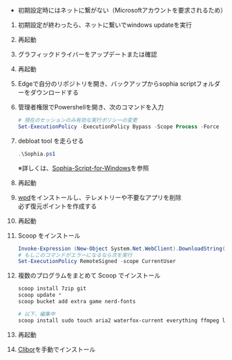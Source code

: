 * 初期設定時にはネットに繋がない（Microsoftアカウントを要求されるため）

1. 初期設定が終わったら、ネットに繋いでwindows updateを実行
2. 再起動
3. グラフィックドライバーをアップデートまたは確認
4. 再起動
5. Edgeで自分のリポジトリを開き、バックアップからsophia scriptフォルダーをダウンロードする
6. 管理者権限でPowershellを開き、次のコマンドを入力
    ```Powershell
    # 現在のセッションのみ有効な実行ポリシーの変更
    Set-ExecutionPolicy -ExecutionPolicy Bypass -Scope Process -Force
    ```
7. debloat tool を走らせる
    ```Powershell
    .\Sophia.ps1
    ```
    ※詳しくは、[Sophia-Script-for-Windows](https://github.com/farag2/Sophia-Script-for-Windows)を参照
8. 再起動

9. [wpd](https://wpd.app/)をインストールし、テレメトリーや不要なアプリを削除  
    必ず復元ポイントを作成する
10. 再起動
11. Scoop をインストール
    ```Powershell
    Invoke-Expression (New-Object System.Net.WebClient).DownloadString('https://get.scoop.sh')
    # もしこのコマンドがエラーになるなら次を実行
    Set-ExecutionPolicy RemoteSigned -scope CurrentUser
    ```
12. 複数のプログラムをまとめて Scoop でインストール
    ```Powershell
    scoop install 7zip git
    scoop update *
    scoop bucket add extra game nerd-fonts

    # 以下、編集中
    scoop install sudo touch aria2 waterfox-current everything ffmpeg lightbulb windows-terminal foobar2000 python vscodium notepadplusplus mpv sharex github bitwarden imageglass gallery-dl crystaldiskinfo crystaldiskmark freetube mailspring hwinfo
    ```
13. 再起動
14. [Clibor](https://forest.watch.impress.co.jp/library/software/clibor/)を手動でインストール

